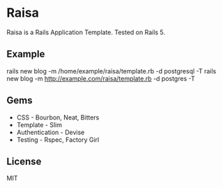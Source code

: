 # Raisa

Raisa is a Rails Application Template. Tested on Rails 5.

## Example
rails new blog -m /home/example/raisa/template.rb -d postgresql -T
rails new blog -m http://example.com/raisa/template.rb -d postgres -T

## Gems
* CSS - Bourbon, Neat, Bitters
* Template - Slim
* Authentication - Devise
* Testing - Rspec, Factory Girl

## License
MIT
